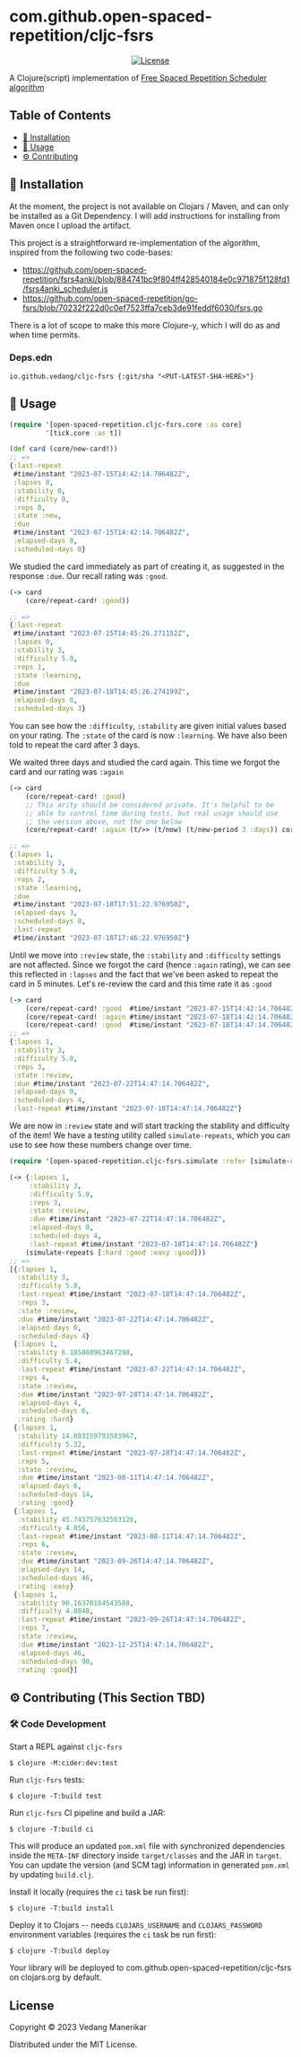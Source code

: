 # com.github.open-spaced-repetition/cljc-fsrs
<p align="center">
  <a href="https://github.com/open-spaced-repetition/cljc-fsrs/blob/main/LICENSE"><img src="https://img.shields.io/badge/license-MIT-informational" alt="License"></a>
</p>

A Clojure(script) implementation of [Free Spaced Repetition Scheduler algorithm](https://github.com/open-spaced-repetition/free-spaced-repetition-scheduler)

## Table of Contents

- [🔧 Installation](#-installation)
- [🚀 Usage](#-usage)
- [⚙️ Contributing](#️-contributing)

## 🔧 Installation

At the moment, the project is not available on Clojars / Maven, and can only be installed as a Git Dependency. I will add instructions for installing from Maven once I upload the artifact.

This project is a straightforward re-implementation of the algorithm, inspired from the following two code-bases:
- https://github.com/open-spaced-repetition/fsrs4anki/blob/884741bc9f804ff428540184e0c971875f128fd1/fsrs4anki_scheduler.js
- https://github.com/open-spaced-repetition/go-fsrs/blob/70232f222d0c0ef7523ffa7ceb3de91feddf6030/fsrs.go

There is a lot of scope to make this more Clojure-y, which I will do as and when time permits.

### Deps.edn
```edn
io.github.vedang/cljc-fsrs {:git/sha "<PUT-LATEST-SHA-HERE>"}
```

## 🚀 Usage

```clojure
(require '[open-spaced-repetition.cljc-fsrs.core :as core]
         '[tick.core :as t])

(def card (core/new-card!))
;; =>
{:last-repeat
 #time/instant "2023-07-15T14:42:14.706482Z",
 :lapses 0,
 :stability 0,
 :difficulty 0,
 :reps 0,
 :state :new,
 :due
 #time/instant "2023-07-15T14:42:14.706482Z",
 :elapsed-days 0,
 :scheduled-days 0}
```

We studied the card immediately as part of creating it, as suggested in the response `:due`. Our recall rating was `:good`.

```clojure
(-> card
    (core/repeat-card! :good))

;; =>
{:last-repeat
 #time/instant "2023-07-15T14:45:26.271152Z",
 :lapses 0,
 :stability 3,
 :difficulty 5.0,
 :reps 1,
 :state :learning,
 :due
 #time/instant "2023-07-18T14:45:26.274199Z",
 :elapsed-days 0,
 :scheduled-days 3}
```

You can see how the `:difficulty`, `:stability` are given initial values based on your rating. The `:state` of the card is now `:learning`. We have also been told to repeat the card after 3 days.

We waited three days and studied the card again. This time we forgot the card and our rating was `:again`
```clojure
(-> card
    (core/repeat-card! :good)
    ;; This arity should be considered private. It's helpful to be
    ;; able to control time during tests, but real usage should use
    ;; the version above, not the one below
    (core/repeat-card! :again (t/>> (t/now) (t/new-period 3 :days)) core/default-params))

;; =>
{:lapses 1,
 :stability 3,
 :difficulty 5.0,
 :reps 2,
 :state :learning,
 :due
 #time/instant "2023-07-18T17:51:22.976950Z",
 :elapsed-days 3,
 :scheduled-days 0,
 :last-repeat
 #time/instant "2023-07-18T17:46:22.976950Z"}
```

Until we move into `:review` state, the `:stability` and `:difficulty` settings are not affected. Since we forgot the card (hence `:again` rating), we can see this reflected in `:lapses` and the fact that we've been asked to repeat the card in 5 minutes. Let's re-review the card and this time rate it as `:good`

```clojure
(-> card
    (core/repeat-card! :good  #time/instant "2023-07-15T14:42:14.706482Z" core/default-params)
    (core/repeat-card! :again #time/instant "2023-07-18T14:42:14.706482Z" core/default-params)
    (core/repeat-card! :good  #time/instant "2023-07-18T14:47:14.706482Z" core/default-params))
;; =>
{:lapses 1,
 :stability 3,
 :difficulty 5.0,
 :reps 3,
 :state :review,
 :due #time/instant "2023-07-22T14:47:14.706482Z",
 :elapsed-days 0,
 :scheduled-days 4,
 :last-repeat #time/instant "2023-07-18T14:47:14.706482Z"}
```

We are now in `:review` state and will start tracking the stability and difficulty of the item! We have a testing utility called `simulate-repeats`, which you can use to see how these numbers change over time.
```clojure
(require '[open-spaced-repetition.cljc-fsrs.simulate :refer [simulate-repeats]])

(-> {:lapses 1,
     :stability 3,
     :difficulty 5.0,
     :reps 3,
     :state :review,
     :due #time/instant "2023-07-22T14:47:14.706482Z",
     :elapsed-days 0,
     :scheduled-days 4,
     :last-repeat #time/instant "2023-07-18T14:47:14.706482Z"}
    (simulate-repeats [:hard :good :easy :good]))
;; =>
[{:lapses 1,
  :stability 3,
  :difficulty 5.0,
  :last-repeat #time/instant "2023-07-18T14:47:14.706482Z",
  :reps 3,
  :state :review,
  :due #time/instant "2023-07-22T14:47:14.706482Z",
  :elapsed-days 0,
  :scheduled-days 4}
 {:lapses 1,
  :stability 6.185860963467298,
  :difficulty 5.4,
  :last-repeat #time/instant "2023-07-22T14:47:14.706482Z",
  :reps 4,
  :state :review,
  :due #time/instant "2023-07-28T14:47:14.706482Z",
  :elapsed-days 4,
  :scheduled-days 6,
  :rating :hard}
 {:lapses 1,
  :stability 14.083159793583967,
  :difficulty 5.32,
  :last-repeat #time/instant "2023-07-28T14:47:14.706482Z",
  :reps 5,
  :state :review,
  :due #time/instant "2023-08-11T14:47:14.706482Z",
  :elapsed-days 6,
  :scheduled-days 14,
  :rating :good}
 {:lapses 1,
  :stability 45.743757632503126,
  :difficulty 4.856,
  :last-repeat #time/instant "2023-08-11T14:47:14.706482Z",
  :reps 6,
  :state :review,
  :due #time/instant "2023-09-26T14:47:14.706482Z",
  :elapsed-days 14,
  :scheduled-days 46,
  :rating :easy}
 {:lapses 1,
  :stability 90.16370184543588,
  :difficulty 4.8848,
  :last-repeat #time/instant "2023-09-26T14:47:14.706482Z",
  :reps 7,
  :state :review,
  :due #time/instant "2023-12-25T14:47:14.706482Z",
  :elapsed-days 46,
  :scheduled-days 90,
  :rating :good}]
```

## ⚙️ Contributing (This Section TBD)
### 🛠 Code Development

Start a REPL against `cljc-fsrs`

    $ clojure -M:cider:dev:test

Run `cljc-fsrs` tests:

    $ clojure -T:build test

Run `cljc-fsrs` CI pipeline and build a JAR:

    $ clojure -T:build ci

This will produce an updated `pom.xml` file with synchronized dependencies inside the `META-INF`
directory inside `target/classes` and the JAR in `target`. You can update the version (and SCM tag)
information in generated `pom.xml` by updating `build.clj`.

Install it locally (requires the `ci` task be run first):

    $ clojure -T:build install

Deploy it to Clojars -- needs `CLOJARS_USERNAME` and `CLOJARS_PASSWORD` environment
variables (requires the `ci` task be run first):

    $ clojure -T:build deploy

Your library will be deployed to com.github.open-spaced-repetition/cljc-fsrs on clojars.org by default.

## License

Copyright © 2023 Vedang Manerikar

Distributed under the MIT License.
